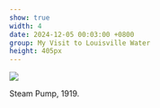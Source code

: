 ```yaml
---
show: true
width: 4
date: 2024-12-05 00:03:00 +0800
group: My Visit to Louisville Water
height: 405px
---
```

<div>
  <img class="lazy w-100 rounded-top" src="{{ '/assets/images/LWC_Pics/LWCVisit3.jpg' | relative_url }}">
  <div class="card-body">
    <p class="card-text">
      Steam Pump, 1919.
    </p>
  </div>
</div>
